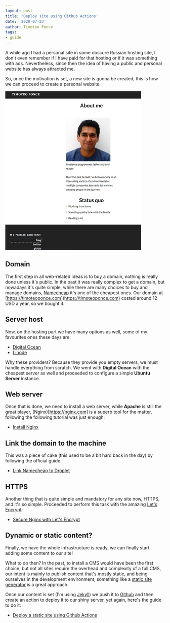 ```yaml
---
layout: post
title: 'Deploy site using Github Actions'
date: '2020-07-23'
author: Timoteo Ponce
tags:
- guide
---
```


A while ago I had a personal site in some obscure Russian hosting site, I don't even remember if I have paid for that hosting
or if it was something with ads. Nevertheless, since then the idea of having a public and personal website has always attracted me.

So, once the motivation is set, a new site is gonna be created, this is how we can proceed to create a personal website:

<img src="/assets/img/site_preview.png" height="500" alt="Site preview at https://timoteoponce.com">

## Domain

The first step in all web-related ideas is to buy a domain, nothing is really done unless it's public. In the past it was really complex
to get a domain, but nowadays it's quite simple, while there are many choices to buy and manage domains, [Namecheap](https://www.namecheap.com/) it's one of the 
cheapest ones. Our domain at [https://timoteoponce.com](https://timoteoponce.com) costed around 12 USD a year, so we bought it. 

## Server host

Now, on the hosting part we have many options as well, some of my favourites ones these days are:

  -  [Digital Ocean](https://www.digitalocean.com/)
  -  [Linode](https://www.linode.com/)

Why these providers? Because they provide you empty servers, we must handle everything from scratch. We went with **Digital Ocean** with the cheapest server as well 
and proceeded to configure a simple **Ubuntu Server** instance.

## Web server

Once that is done, we need to install a web server, while **Apache** is still the great player, (Nginx)[https://nginx.com] is a superb tool for the matter, following the following tutorial was just enough:

  -  [Install Nginx](https://www.digitalocean.com/community/tutorials/how-to-install-nginx-on-ubuntu-18-04)

## Link the domain to the machine

This was a piece of cake (this used to be a bit hard back in the day) by following the official guide:

  -  [Link Namecheap to Droplet](https://www.digitalocean.com/community/tutorials/how-to-point-to-digitalocean-nameservers-from-common-domain-registrars#registrar-namecheap)

## HTTPS

Another thing that is quite simple and mandatory for any site now, HTTPS, and it's so simple. Proceeded to perform this task with the amazing [Let's Encrypt](https://letsencrypt.org):

  -  [Secure Nginx with Let's Encrypt](https://www.digitalocean.com/community/tutorials/how-to-secure-nginx-with-let-s-encrypt-on-ubuntu-18-04)

## Dynamic or static content?

Finally, we have the whole infrastructure is ready, we can finally start adding some content to our site!

What to do then? In the past, to install a CMS would have been the first choice, but not all sites require the overhead and complexity of a full CMS, our intent is mainly to publish content that's mostly static, and being ourselves in the development environment, something like a [static site generator](https://www.staticgen.com) is a great approach.

Once our content is set (I'm using [Jekyll](jekyllrb.com)) we push it to [Github](https://github.com) and then create an action to deploy it to our shiny server, yet again, here's the guide to do it:

  -  [Deploy a static site using Github Actions](https://www.digitalocean.com/community/questions/how-to-deploy-using-github-action)